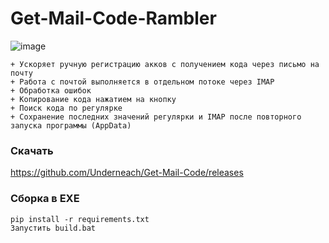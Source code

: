 # Get-Mail-Code-Rambler

![image](https://github.com/Underneach/Get-Mail-Code/assets/137613889/e36f93fd-e583-4a50-81a6-05c2416f913e)

    + Ускоряет ручную регистрацию акков с получением кода через письмо на почту
    + Работа с почтой выполняется в отдельном потоке через IMAP
    + Обработка ошибок
    + Копирование кода нажатием на кнопку
    + Поиск кода по регулярке
    + Сохранение последних значений регулярки и IMAP после повторного запуска программы (AppData)


### Скачать
https://github.com/Underneach/Get-Mail-Code/releases


### Сборка в EXE
    pip install -r requirements.txt
    Запустить build.bat
